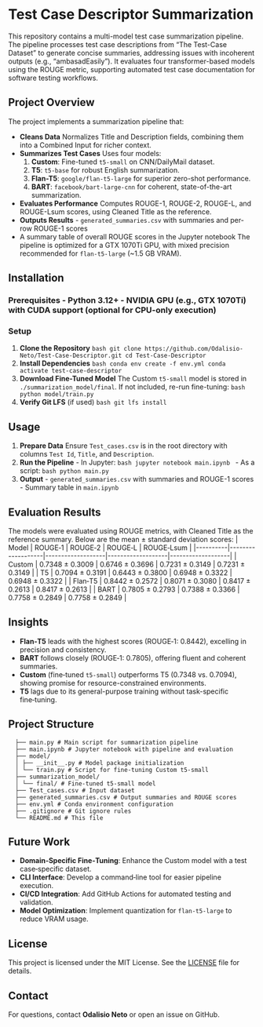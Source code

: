 # Test Case Descriptor Summarization 
This repository contains a multi-model test case summarization pipeline. 
The pipeline processes test case descriptions from “The Test-Case Dataset” to generate concise summaries, addressing issues with incoherent outputs (e.g., “ambasadEasily”). 
It evaluates four transformer-based models using the ROUGE metric, supporting automated test case documentation for software testing workflows. 
## Project Overview 

The project implements a summarization pipeline that: 
- **Cleans Data** Normalizes Title and Description fields, combining them into a Combined Input for richer context. 
- **Summarizes Test Cases** Uses four models:
  1. **Custom**: Fine-tuned `t5-small` on CNN/DailyMail dataset.
  2. **T5**: `t5-base` for robust English summarization.
  3. **Flan-T5**: `google/flan-t5-large` for superior zero-shot performance.
  4. **BART**: `facebook/bart-large-cnn` for coherent, state-of-the-art summarization. 
- **Evaluates Performance** Computes ROUGE-1, ROUGE-2, ROUGE-L, and ROUGE-Lsum scores, using Cleaned Title as the reference.
- **Outputs Results** - `generated_summaries.csv` with summaries and per-row ROUGE-1 scores
- A summary table of overall ROUGE scores in the Jupyter notebook The pipeline is optimized for a GTX 1070Ti GPU, with mixed precision recommended for `flan-t5-large` (~1.5 GB VRAM).

## Installation 
### Prerequisites - Python 3.12+ - NVIDIA GPU (e.g., GTX 1070Ti) with CUDA support (optional for CPU-only execution) 

### Setup 
1. **Clone the Repository** ```bash git clone https://github.com/Odalisio-Neto/Test-Case-Descriptor.git cd Test-Case-Descriptor ```
2. **Install Dependencies** ```bash conda env create -f env.yml conda activate test-case-descriptor ```
3. **Download Fine-Tuned Model** The Custom `t5-small` model is stored in `./summarization_model/final`. If not included, re-run fine-tuning: ```bash python model/train.py ```
4. **Verify Git LFS** (if used) ```bash git lfs install ```

## Usage 
1. **Prepare Data** Ensure `Test_cases.csv` is in the root directory with columns `Test Id`, `Title`, and `Description`.
2. **Run the Pipeline** - In Jupyter: ```bash jupyter notebook main.ipynb ``` - As a script: ```bash python main.py ```
3. **Output** - `generated_summaries.csv` with summaries and ROUGE-1 scores - Summary table in `main.ipynb`

## Evaluation Results
The models were evaluated using ROUGE metrics, with Cleaned Title as the reference summary. Below are the mean ± standard deviation scores: 
| Model | ROUGE‑1 | ROUGE‑2 | ROUGE‑L | ROUGE‑Lsum | 
|----------|-------------------|-------------------|-------------------|-------------------| 
| Custom | 0.7348 ± 0.3009 | 0.6746 ± 0.3696 | 0.7231 ± 0.3149 | 0.7231 ± 0.3149 | 
| T5 | 0.7094 ± 0.3191 | 0.6443 ± 0.3800 | 0.6948 ± 0.3322 | 0.6948 ± 0.3322 | 
| Flan‑T5 | 0.8442 ± 0.2572 | 0.8071 ± 0.3080 | 0.8417 ± 0.2613 | 0.8417 ± 0.2613 | 
| BART | 0.7805 ± 0.2793 | 0.7388 ± 0.3366 | 0.7758 ± 0.2849 | 0.7758 ± 0.2849 | 

## Insights 
- **Flan‑T5** leads with the highest scores (ROUGE‑1: 0.8442), excelling in precision and consistency.
- **BART** follows closely (ROUGE‑1: 0.7805), offering fluent and coherent summaries.
- **Custom** (fine‑tuned `t5-small`) outperforms T5 (0.7348 vs. 0.7094), showing promise for resource-constrained environments.
- **T5** lags due to its general-purpose training without task-specific fine‑tuning.
## Project Structure 
``` Test-Case-Descriptor/ 
  ├── main.py # Main script for summarization pipeline
  ├── main.ipynb # Jupyter notebook with pipeline and evaluation
  ├── model/
  │ ├── __init__.py # Model package initialization
  │ └── train.py # Script for fine‑tuning Custom t5-small
  ├── summarization_model/
  │ └── final/ # Fine‑tuned t5-small model
  ├── Test_cases.csv # Input dataset
  ├── generated_summaries.csv # Output summaries and ROUGE scores
  ├── env.yml # Conda environment configuration
  ├── .gitignore # Git ignore rules
  └── README.md # This file
```

## Future Work 
- **Domain-Specific Fine‑Tuning**: Enhance the Custom model with a test case‑specific dataset.
- **CLI Interface**: Develop a command‑line tool for easier pipeline execution.
- **CI/CD Integration**: Add GitHub Actions for automated testing and validation.
- **Model Optimization**: Implement quantization for `flan-t5-large` to reduce VRAM usage.
  
## License
  This project is licensed under the MIT License. See the [LICENSE](LICENSE) file for details.
## Contact
  For questions, contact **Odalisio Neto** or open an issue on GitHub.
